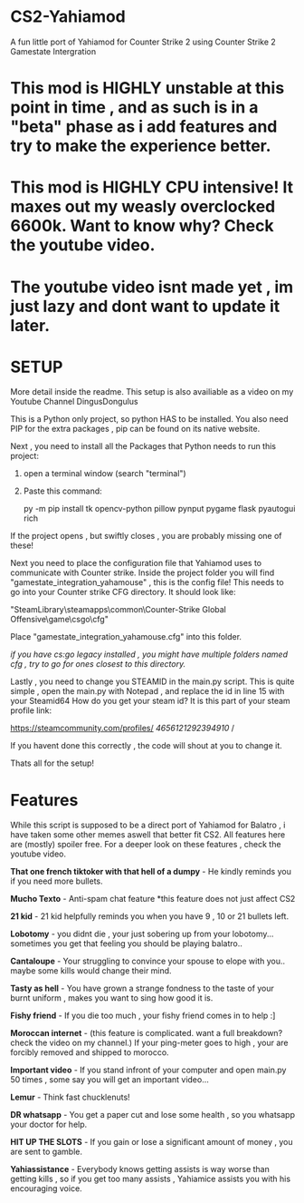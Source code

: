 # CS2-Yahiamod
A fun little port of Yahiamod for Counter Strike 2 using Counter Strike 2 Gamestate Intergration

# This mod is **HIGHLY unstable** at this point in time , and as such is in a "beta" phase as i add features and try to make the experience better.

# This mod is **HIGHLY CPU intensive!** It maxes out my weasly overclocked 6600k. Want to know why? Check the youtube video.

# **The youtube video isnt made yet** , im just lazy and dont want to update it later.

# SETUP 

More detail inside the readme. This setup is also availiable as a video on my Youtube Channel DingusDongulus

This is a Python only project, so python HAS to be installed.
You also need PIP for the extra packages , pip can be found on its native website.

Next , you need to install all the Packages that Python needs to run this project:
1) open a terminal window (search "terminal")
2) Paste this command:

   py -m pip install tk opencv-python pillow pynput pygame flask pyautogui rich

   
If the project opens , but swiftly closes , you are probably missing one of these!

Next you need to place the configuration file that Yahiamod uses to communicate with Counter strike.
Inside the project folder you will find "gamestate_integration_yahamouse" , this is the config file!
This needs to go into your Counter strike CFG directory. It should look like:

"SteamLibrary\steamapps\common\Counter-Strike Global Offensive\game\csgo\cfg"

Place "gamestate_integration_yahamouse.cfg" into this folder. 

*if you have cs:go legacy installed , you might have multiple folders named cfg , try to go for ones closest to this directory.*

Lastly , you need to change you STEAMID in the main.py script.
This is quite simple , open the main.py with Notepad , and replace the id in line 15 with your Steamid64 
How do you get your steam id?
It is this part of your steam profile link:

https://steamcommunity.com/profiles/ *4656121292394910* /

If you havent done this correctly , the code will shout at you to change it.

Thats all for the setup!

# Features
While this script is supposed to be a direct port of Yahiamod for Balatro , i have taken some other memes aswell that better fit CS2.
All features here are (mostly) spoiler free. For a deeper look on these features , check the youtube video.

**That one french tiktoker with that hell of a dumpy** - He kindly reminds you if you need more bullets.

**Mucho Texto** - Anti-spam chat feature *this feature does not just affect CS2

**21 kid** - 21 kid helpfully reminds you when you have 9 , 10 or 21 bullets left.

**Lobotomy** - you didnt die , your just sobering up from your lobotomy... sometimes you get that feeling you should be playing balatro..

**Cantaloupe** - Your struggling to convince your spouse to elope with you.. maybe some kills would change their mind.

**Tasty as hell** - You have grown a strange fondness to the taste of your burnt uniform , makes you want to sing how good it is. 

**Fishy friend** - If you die too much , your fishy friend comes in to help :]

**Moroccan internet** - (this feature is complicated. want a full breakdown? check the video on my channel.) If your ping-meter goes to high , your are forcibly removed and shipped to morocco.

**Important video** - If you stand infront of your computer and open main.py 50 times , some say you will get an important video...

**Lemur** - Think fast chucklenuts!

**DR whatsapp** - You get a paper cut and lose some health , so you whatsapp your doctor for help.

**HIT UP THE SLOTS** - If you gain or lose a significant amount of money , you are sent to gamble.

**Yahiassistance** - Everybody knows getting assists is way worse than getting kills , so if you get too many assists , Yahiamice assists you with his encouraging voice.
